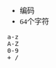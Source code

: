 <span  style="font-family: Simsun,serif; font-size: 17px; ">

- 编码
- 64个字符
~~~
a-z
A-Z
0-9
+ /
~~~

</span>